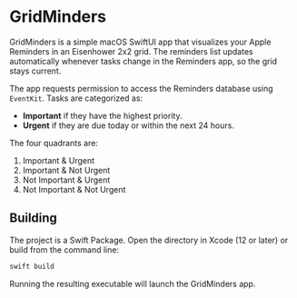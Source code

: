 # GridMinders

GridMinders is a simple macOS SwiftUI app that visualizes your Apple Reminders in an Eisenhower 2x2 grid.
The reminders list updates automatically whenever tasks change in the Reminders app, so the grid stays current.

The app requests permission to access the Reminders database using `EventKit`. Tasks are categorized as:

- **Important** if they have the highest priority.
- **Urgent** if they are due today or within the next 24 hours.

The four quadrants are:

1. Important & Urgent
2. Important & Not Urgent
3. Not Important & Urgent
4. Not Important & Not Urgent

## Building

The project is a Swift Package. Open the directory in Xcode (12 or later) or build from the command line:

```bash
swift build
```

Running the resulting executable will launch the GridMinders app.
